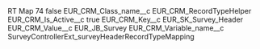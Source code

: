 <?xml version="1.0" encoding="UTF-8"?>
<CustomMetadata xmlns="http://soap.sforce.com/2006/04/metadata" xmlns:xsi="http://www.w3.org/2001/XMLSchema-instance" xmlns:xsd="http://www.w3.org/2001/XMLSchema">
    <label>RT Map 74</label>
    <protected>false</protected>
    <values>
        <field>EUR_CRM_Class_name__c</field>
        <value xsi:type="xsd:string">EUR_CRM_RecordTypeHelper</value>
    </values>
    <values>
        <field>EUR_CRM_Is_Active__c</field>
        <value xsi:type="xsd:boolean">true</value>
    </values>
    <values>
        <field>EUR_CRM_Key__c</field>
        <value xsi:type="xsd:string">EUR_SK_Survey_Header</value>
    </values>
    <values>
        <field>EUR_CRM_Value__c</field>
        <value xsi:type="xsd:string">EUR_JB_Survey</value>
    </values>
    <values>
        <field>EUR_CRM_Variable_name__c</field>
        <value xsi:type="xsd:string">SurveyControllerExt_surveyHeaderRecordTypeMapping</value>
    </values>
</CustomMetadata>
